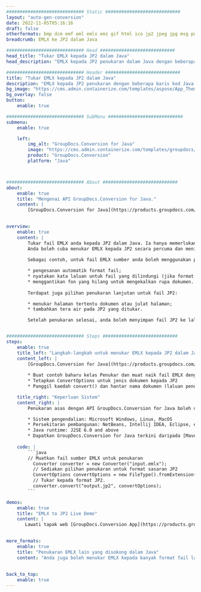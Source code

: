 ```yaml
---
############################# Static ############################
layout: "auto-gen-conversion"
date: 2022-11-05T05:16:16
draft: false
otherformats: bmp dcm emf eml emlx emz gif html ico jp2 jpeg jpg msg png psb psd svg svgz tga tif tiff webp wmf wmz
breadcrumb: EMLX ke JP2 dalam Java

############################# Head ############################
head_title: "Tukar EMLX kepada JP2 dalam Java"
head_description: "EMLX kepada JP2 penukaran dalam Java dengan beberapa baris kod. Tukar lebih 160 format fail menggunakan API penukaran dokumen GroupDocs untuk Java"

############################# Header ############################
title: "Tukar EMLX kepada JP2 dalam Java"
description: "EMLX kepada JP2 penukaran dengan beberapa baris kod Java."
bg_image: "https://cms.admin.containerize.com/templates/aspose/App_Themes/V3/images/bg/header1.png"
bg_overlay: false
button:
    enable: true

############################# SubMenu ############################
submenu:
    enable: true

    left:
        img_alt: "GroupDocs.Conversion for Java"
        image: "https://cms.admin.containerize.com/templates/groupdocs/images/product-logos/90x90-noborder/groupdocs-conversion-java.png"
        product: "GroupDocs.Conversion"
        platform: "Java"



############################# About ############################
about:
    enable: true
    title: "Mengenai API GroupDocs.Conversion for Java."
    content: |
        [GroupDocs.Conversion for Java](https://products.groupdocs.com/conversion/java/) ialah API penukaran format fail lanjutan untuk menukar antara imej popular dan format dokumen seperti Microsoft Office, OpenDocument, PDF, HTML, e-mel, CAD. dan banyak lagi dengan hanya beberapa baris kod. API asli secara automatik mengesan format dokumen asal dan menawarkan banyak pilihan untuk menyesuaikan dokumen yang ditukar. Bersama-sama dengan fungsi mengekstrak maklumat daripada dokumen, ia juga menyokong caching hasil penukaran ke cakera tempatan secara lalai. Walau bagaimanapun, sebarang jenis storan cache boleh disokong dengan melaksanakan antara muka yang sesuai - Amazon S3, Dropbox, Google Drive, Windows Azure, Reddis atau mana-mana yang lain.
    

overview:
    enable: true
    content: |
        Tukar fail EMLX anda kepada JP2 dalam Java. Ia hanya memerlukan beberapa baris kod Java pada mana-mana platform pilihan anda, seperti Windows, Linux, macOS.
        Anda boleh cuba menukar EMLX kepada JP2 secara percuma dan menilai kualiti hasil penukaran. Bersama-sama dengan skrip penukaran fail mudah, anda boleh mencuba pilihan yang lebih canggih untuk memuatkan fail sumber EMLX dan menyimpan output JP2. 
        
        Sebagai contoh, untuk fail EMLX sumber anda boleh menggunakan pilihan pemuatan berikut:

        * pengesanan automatik format fail;
        * nyatakan kata laluan untuk fail yang dilindungi (jika format fail menyokongnya);
        * menggantikan fon yang hilang untuk mengekalkan rupa dokumen.
        
        Terdapat juga pilihan penukaran lanjutan untuk fail JP2:

        * menukar halaman tertentu dokumen atau julat halaman;
        * tambahkan tera air pada JP2 yang ditukar.

        Setelah penukaran selesai, anda boleh menyimpan fail JP2 ke laluan fail setempat anda atau ke mana-mana storan pihak ketiga seperti FTP, Amazon S3, Google Drive, Dropbox dll. Sila ambil perhatian - untuk menukar EMLX kepada JP2, anda tidak perlu memasang sebarang perisian tambahan, seperti MS Office, Open Office, Adobe Acrobat Reader dsb.


############################# Steps ############################
steps:
    enable: true
    title_left: "Langkah-langkah untuk menukar EMLX kepada JP2 dalam Java"
    content_left: |
        [GroupDocs.Conversion for Java](https://products.groupdocs.com/conversion/java/) membenarkan pembangun menukar fail EMLX kepada JP2 dengan mudah dengan beberapa baris kod.
        
        * Buat contoh baharu kelas Penukar dan muat naik fail EMLX dengan laluan penuh
        * Tetapkan ConvertOptions untuk jenis dokumen kepada JP2
        * Panggil kaedah convert() dan hantar nama dokumen (laluan penuh) dan format (JP2) sebagai parameter

    title_right: "Keperluan Sistem"
    content_right: |
        Penukaran asas dengan API GroupDocs.Conversion for Java boleh dilakukan dengan hanya beberapa baris kod. API kami disokong pada semua platform dan sistem pengendalian utama. Sebelum melaksanakan kod di bawah, pastikan anda mempunyai prasyarat berikut dipasang pada sistem anda.

        * Sistem pengendalian: Microsoft Windows, Linux, MacOS
        * Persekitaran pembangunan: NetBeans, Intellij IDEA, Eclipse, etc.
        * Java runtime: J2SE 6.0 and above
        * Dapatkan GroupDocs.Conversion for Java terkini daripada [Maven](https://repository.groupdocs.com/webapp/#/artifacts/browse/tree/General/repo/com/groupdocs/groupdocs-conversion)
         
    code: |
        ```java    
        // Muatkan fail sumber EMLX untuk penukaran
          Converter converter = new Converter("input.emlx");
          // Sediakan pilihan penukaran untuk format sasaran JP2
          ConvertOptions convertOptions = new FileType().fromExtension("jp2").getConvertOptions();
          // Tukar kepada format JP2.
          converter.convert("output.jp2", convertOptions);
        ```

demos:
    enable: true
    title: "EMLX to JP2 Live Demo"
    content: |
       Lawati tapak web [GroupDocs.Conversion App](https://products.groupdocs.app/conversion/family) kami dan cuba EMLX kepada JP2 penukaran sekarang. Demo percuma mempunyai faedah berikut
          

more_formats:
    enable: true
    title: "Penukaran EMLX lain yang disokong dalam Java"
    content: "Anda juga boleh menukar EMLX kepada banyak format fail lain. Sila lihat senarai di bawah."
       
       
back_to_top:
    enable: true
---
```

